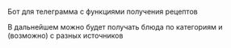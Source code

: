 Бот для телеграмма с функциями получения рецептов

В дальнейшем можно будет получать блюда по категориям и (возможно) с разных источников

